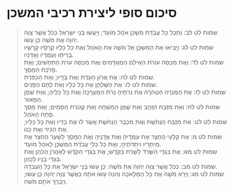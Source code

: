 # סיכום סופי ליצירת רכיבי המשכן

> שמות לט לב: וַתֵּכֶל כָּל עֲבֹדַת מִשְׁכַּן אֹהֶל מוֹעֵד; וַיַּעֲשׂוּ בְּנֵי יִשְׂרָאֵל כְּכֹל אֲשֶׁר צִוָּה יְהוָה אֶת מֹשֶׁה כֵּן עָשׂוּ.  
> שמות לט לג: וַיָּבִיאוּ אֶת הַמִּשְׁכָּן אֶל מֹשֶׁה אֶת הָאֹהֶל וְאֶת כָּל כֵּלָיו קְרָסָיו קְרָשָׁיו בְּרִיחָו וְעַמֻּדָיו וַאֲדָנָיו.  
> שמות לט לד: וְאֶת מִכְסֵה עוֹרֹת הָאֵילִם הַמְאָדָּמִים וְאֶת מִכְסֵה עֹרֹת הַתְּחָשִׁים; וְאֵת פָּרֹכֶת הַמָּסָךְ.  
> שמות לט לה: אֶת אֲרוֹן הָעֵדֻת וְאֶת בַּדָּיו; וְאֵת הַכַּפֹּרֶת.  
> שמות לט לו: אֶת הַשֻּׁלְחָן אֶת כָּל כֵּלָיו וְאֵת לֶחֶם הַפָּנִים.  
> שמות לט לז: אֶת הַמְּנֹרָה הַטְּהֹרָה אֶת נֵרֹתֶיהָ נֵרֹת הַמַּעֲרָכָה וְאֶת כָּל כֵּלֶיהָ; וְאֵת שֶׁמֶן הַמָּאוֹר.  
> שמות לט לח: וְאֵת מִזְבַּח הַזָּהָב וְאֵת שֶׁמֶן הַמִּשְׁחָה וְאֵת קְטֹרֶת הַסַּמִּים; וְאֵת מָסַךְ פֶּתַח הָאֹהֶל.  
> שמות לט לט: אֵת מִזְבַּח הַנְּחֹשֶׁת וְאֶת מִכְבַּר הַנְּחֹשֶׁת אֲשֶׁר לוֹ אֶת בַּדָּיו וְאֶת כָּל כֵּלָיו; אֶת הַכִּיֹּר וְאֶת כַּנּוֹ.  
> שמות לט מ: אֵת קַלְעֵי הֶחָצֵר אֶת עַמֻּדֶיהָ וְאֶת אֲדָנֶיהָ וְאֶת הַמָּסָךְ לְשַׁעַר הֶחָצֵר אֶת מֵיתָרָיו וִיתֵדֹתֶיהָ; וְאֵת כָּל כְּלֵי עֲבֹדַת הַמִּשְׁכָּן לְאֹהֶל מוֹעֵד.  
> שמות לט מא: אֶת בִּגְדֵי הַשְּׂרָד לְשָׁרֵת בַּקֹּדֶשׁ; אֶת בִּגְדֵי הַקֹּדֶשׁ לְאַהֲרֹן הַכֹּהֵן וְאֶת בִּגְדֵי בָנָיו לְכַהֵן.  
> שמות לט מב: כְּכֹל אֲשֶׁר צִוָּה יְהוָה אֶת מֹשֶׁה:  כֵּן עָשׂוּ בְּנֵי יִשְׂרָאֵל אֵת כָּל הָעֲבֹדָה.  
> שמות לט מג: וַיַּרְא מֹשֶׁה אֶת כָּל הַמְּלָאכָה וְהִנֵּה עָשׂוּ אֹתָהּ כַּאֲשֶׁר צִוָּה יְהוָה כֵּן עָשׂוּ; וַיְבָרֶךְ אֹתָם מֹשֶׁה.   
 

